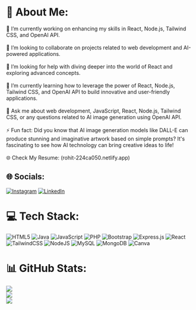 # 💫 About Me:
🔭 I’m currently working on enhancing my skills in React, Node.js, Tailwind CSS, and OpenAI API.<br><br>👯 I’m looking to collaborate on projects related to web development and AI-powered applications.<br><br>🤝 I’m looking for help with diving deeper into the world of React and exploring advanced concepts.<br><br>🌱 I’m currently learning how to leverage the power of React, Node.js, Tailwind CSS, and OpenAI API to build innovative and user-friendly applications.<br><br>💬 Ask me about web development, JavaScript, React, Node.js, Tailwind CSS, or any questions related to AI image generation using OpenAI API.<br><br>⚡ Fun fact: Did you know that AI image generation models like DALL-E can produce stunning and imaginative artwork based on simple prompts? It's fascinating to see how AI technology can bring creative ideas to life!<br><br>🌐 Check My Resume: (rohit-224ca050.netlify.app)



## 🌐 Socials:
[![Instagram](https://img.shields.io/badge/Instagram-%23E4405F.svg?logo=Instagram&logoColor=white)](https://instagram.com/rohitsharma.dev) [![LinkedIn](https://img.shields.io/badge/LinkedIn-%230077B5.svg?logo=linkedin&logoColor=white)](https://linkedin.com/in/rohitsharma1802) 

# 💻 Tech Stack:
![HTML5](https://img.shields.io/badge/html5-%23E34F26.svg?style=for-the-badge&logo=html5&logoColor=white) ![Java](https://img.shields.io/badge/java-%23ED8B00.svg?style=for-the-badge&logo=java&logoColor=white) ![JavaScript](https://img.shields.io/badge/javascript-%23323330.svg?style=for-the-badge&logo=javascript&logoColor=%23F7DF1E) ![PHP](https://img.shields.io/badge/php-%23777BB4.svg?style=for-the-badge&logo=php&logoColor=white) ![Bootstrap](https://img.shields.io/badge/bootstrap-%23563D7C.svg?style=for-the-badge&logo=bootstrap&logoColor=white) ![Express.js](https://img.shields.io/badge/express.js-%23404d59.svg?style=for-the-badge&logo=express&logoColor=%2361DAFB) ![React](https://img.shields.io/badge/react-%2320232a.svg?style=for-the-badge&logo=react&logoColor=%2361DAFB) ![TailwindCSS](https://img.shields.io/badge/tailwindcss-%2338B2AC.svg?style=for-the-badge&logo=tailwind-css&logoColor=white) ![NodeJS](https://img.shields.io/badge/node.js-6DA55F?style=for-the-badge&logo=node.js&logoColor=white) ![MySQL](https://img.shields.io/badge/mysql-%2300f.svg?style=for-the-badge&logo=mysql&logoColor=white) ![MongoDB](https://img.shields.io/badge/MongoDB-%234ea94b.svg?style=for-the-badge&logo=mongodb&logoColor=white) ![Canva](https://img.shields.io/badge/Canva-%2300C4CC.svg?style=for-the-badge&logo=Canva&logoColor=white)
# 📊 GitHub Stats:
![](https://github-readme-stats.vercel.app/api?username=rohit-sharma-1802&theme=dark&hide_border=false&include_all_commits=false&count_private=false)<br/>
![](https://github-readme-streak-stats.herokuapp.com/?user=rohit-sharma-1802&theme=dark&hide_border=false)<br/>
![](https://github-readme-stats.vercel.app/api/top-langs/?username=rohit-sharma-1802&theme=dark&hide_border=false&include_all_commits=false&count_private=false&layout=compact)
